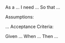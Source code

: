 As a ...
I need ...
So that ...

Assumptions:

...
Acceptance Criteria:

Given ...
When ...
Then ...
